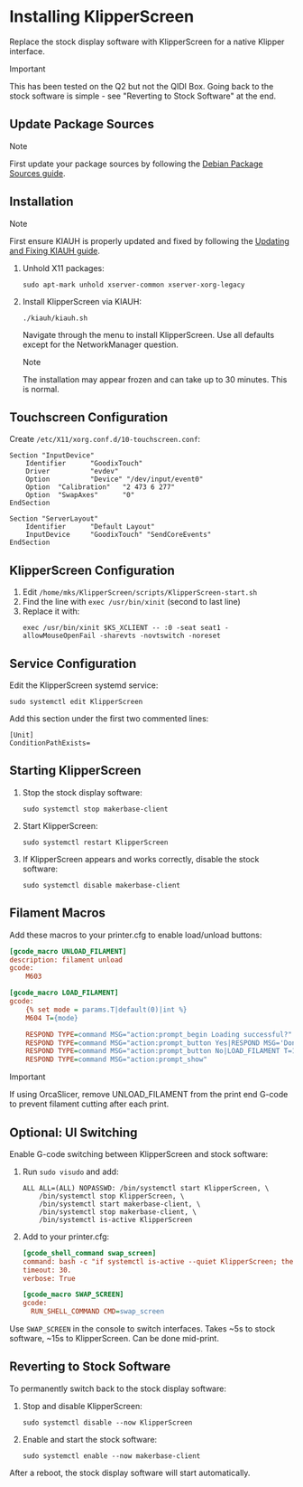 # Installing KlipperScreen

Replace the stock display software with KlipperScreen for a native Klipper interface.

> [!IMPORTANT]
> This has been tested on the Q2 but not the QIDI Box. Going back to the stock software is simple - see "Reverting to Stock Software" at the end.

## Update Package Sources

> [!NOTE]
> First update your package sources by following the [Debian Package Sources guide](../debian-package-sources/README.md).

## Installation

> [!NOTE]
> First ensure KIAUH is properly updated and fixed by following the [Updating and Fixing KIAUH guide](../kiauh-update-and-fix/README.md).

1. Unhold X11 packages:
   ```
   sudo apt-mark unhold xserver-common xserver-xorg-legacy
   ```

2. Install KlipperScreen via KIAUH:
   ```
   ./kiauh/kiauh.sh
   ```
   Navigate through the menu to install KlipperScreen. Use all defaults except for the NetworkManager question.

   > [!NOTE]
   > The installation may appear frozen and can take up to 30 minutes. This is normal.

## Touchscreen Configuration

Create `/etc/X11/xorg.conf.d/10-touchscreen.conf`:

```
Section "InputDevice"
    Identifier      "GoodixTouch"
    Driver          "evdev"
    Option          "Device" "/dev/input/event0"
    Option  "Calibration"   "2 473 6 277"
    Option  "SwapAxes"      "0"
EndSection

Section "ServerLayout"
    Identifier      "Default Layout"
    InputDevice     "GoodixTouch" "SendCoreEvents"
EndSection
```

## KlipperScreen Configuration

1. Edit `/home/mks/KlipperScreen/scripts/KlipperScreen-start.sh`
2. Find the line with `exec /usr/bin/xinit` (second to last line)
3. Replace it with:
   ```
   exec /usr/bin/xinit $KS_XCLIENT -- :0 -seat seat1 -allowMouseOpenFail -sharevts -novtswitch -noreset
   ```

## Service Configuration

Edit the KlipperScreen systemd service:
```
sudo systemctl edit KlipperScreen
```

Add this section under the first two commented lines:
```
[Unit]
ConditionPathExists=
```

## Starting KlipperScreen

1. Stop the stock display software:
   ```
   sudo systemctl stop makerbase-client
   ```

2. Start KlipperScreen:
   ```
   sudo systemctl restart KlipperScreen
   ```

3. If KlipperScreen appears and works correctly, disable the stock software:
   ```
   sudo systemctl disable makerbase-client
   ```

## Filament Macros

Add these macros to your printer.cfg to enable load/unload buttons:

```ini
[gcode_macro UNLOAD_FILAMENT]
description: filament unload
gcode:
    M603

[gcode_macro LOAD_FILAMENT]
gcode:
    {% set mode = params.T|default(0)|int %}
    M604 T={mode}

    RESPOND TYPE=command MSG="action:prompt_begin Loading successful?"
    RESPOND TYPE=command MSG="action:prompt_button Yes|RESPOND MSG='Done loading.'|primary"
    RESPOND TYPE=command MSG="action:prompt_button No|LOAD_FILAMENT T=1|error"
    RESPOND TYPE=command MSG="action:prompt_show"
```

> [!IMPORTANT]
> If using OrcaSlicer, remove UNLOAD_FILAMENT from the print end G-code to prevent filament cutting after each print.

## Optional: UI Switching

Enable G-code switching between KlipperScreen and stock software:

1. Run `sudo visudo` and add:
   ```
   ALL ALL=(ALL) NOPASSWD: /bin/systemctl start KlipperScreen, \
       /bin/systemctl stop KlipperScreen, \
       /bin/systemctl start makerbase-client, \
       /bin/systemctl stop makerbase-client, \
       /bin/systemctl is-active KlipperScreen
   ```

2. Add to your printer.cfg:
   ```ini
   [gcode_shell_command swap_screen]
   command: bash -c "if systemctl is-active --quiet KlipperScreen; then sudo systemctl stop KlipperScreen && sudo systemctl start makerbase-client; else sudo systemctl stop makerbase-client && sudo systemctl start KlipperScreen; fi"
   timeout: 30.
   verbose: True

   [gcode_macro SWAP_SCREEN]
   gcode:
     RUN_SHELL_COMMAND CMD=swap_screen
   ```

Use `SWAP_SCREEN` in the console to switch interfaces. Takes ~5s to stock software, ~15s to KlipperScreen. Can be done mid-print.

## Reverting to Stock Software

To permanently switch back to the stock display software:

1. Stop and disable KlipperScreen:
   ```
   sudo systemctl disable --now KlipperScreen
   ```

2. Enable and start the stock software:
   ```
   sudo systemctl enable --now makerbase-client
   ```

After a reboot, the stock display software will start automatically.